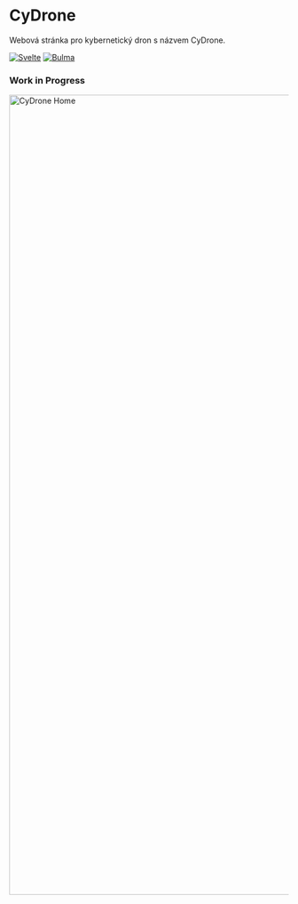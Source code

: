 <h1 class="rich-diff-level-zero">CyDrone</h1>

<p>Webová stránka pro kybernetický dron s názvem CyDrone.</p>

[![Svelte](https://img.shields.io/badge/Svelte-orange.svg)]() [![Bulma](https://img.shields.io/badge/Bulma-cyan.svg)]()

### Work in Progress

<img width="1440" alt="CyDrone Home" src="https://user-images.githubusercontent.com/72941622/173295608-8bbbe7e7-9131-4639-b092-29b66e035fa0.png">
